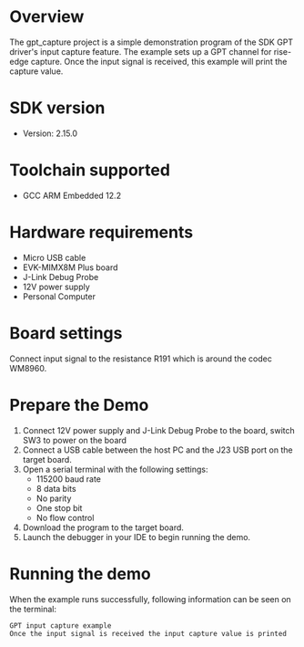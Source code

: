 Overview
========
The gpt_capture project is a simple demonstration program of the SDK GPT driver's input capture feature.
The example sets up a GPT channel for rise-edge capture. Once the input signal is received,
this example will print the capture value.

SDK version
===========
- Version: 2.15.0

Toolchain supported
===================
- GCC ARM Embedded  12.2

Hardware requirements
=====================
- Micro USB cable
- EVK-MIMX8M Plus board
- J-Link Debug Probe
- 12V power supply
- Personal Computer

Board settings
==============
Connect input signal to the resistance R191 which is around the codec WM8960.



Prepare the Demo
================
1.  Connect 12V power supply and J-Link Debug Probe to the board, switch SW3 to power on the board
2.  Connect a USB cable between the host PC and the J23 USB port on the target board.
3.  Open a serial terminal with the following settings:
    - 115200 baud rate
    - 8 data bits
    - No parity
    - One stop bit
    - No flow control
4.  Download the program to the target board.
5.  Launch the debugger in your IDE to begin running the demo.

Running the demo
================
When the example runs successfully, following information can be seen on the terminal:

~~~~~~~~~~~~~~~~~~~~~
GPT input capture example
Once the input signal is received the input capture value is printed
~~~~~~~~~~~~~~~~~~~~~
